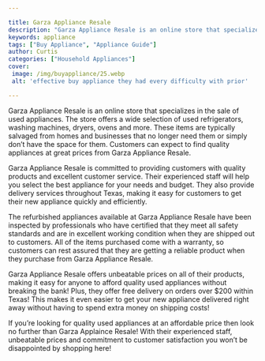 ```yaml
---

title: Garza Appliance Resale
description: "Garza Appliance Resale is an online store that specializes in the sale of used appliances. The store offers a wide selection of us...keep reading to learn"
keywords: appliance
tags: ["Buy Appliance", "Appliance Guide"]
author: Curtis
categories: ["Household Appliances"]
cover: 
 image: /img/buyappliance/25.webp
 alt: 'effective buy appliance they had every difficulty with prior'

---
```


Garza Appliance Resale is an online store that specializes in the sale of used appliances. The store offers a wide selection of used refrigerators, washing machines, dryers, ovens and more. These items are typically salvaged from homes and businesses that no longer need them or simply don’t have the space for them. Customers can expect to find quality appliances at great prices from Garza Appliance Resale.

Garza Appliance Resale is committed to providing customers with quality products and excellent customer service. Their experienced staff will help you select the best appliance for your needs and budget. They also provide delivery services throughout Texas, making it easy for customers to get their new appliance quickly and efficiently.

The refurbished appliances available at Garza Appliance Resale have been inspected by professionals who have certified that they meet all safety standards and are in excellent working condition when they are shipped out to customers. All of the items purchased come with a warranty, so customers can rest assured that they are getting a reliable product when they purchase from Garza Appliance Resale. 

Garza Appliance Resale offers unbeatable prices on all of their products, making it easy for anyone to afford quality used appliances without breaking the bank! Plus, they offer free delivery on orders over $200 within Texas! This makes it even easier to get your new appliance delivered right away without having to spend extra money on shipping costs! 

If you’re looking for quality used appliances at an affordable price then look no further than Garza Applaince Resale! With their experienced staff, unbeatable prices and commitment to customer satisfaction you won’t be disappointed by shopping here!
